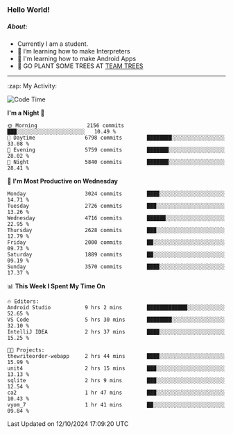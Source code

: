 ### Hello World!

##### About:
- Currently I am a student.
- 🌱 I’m learning how to make Interpreters
- 🌱 I'm learning how to make Android Apps
- 🌱 GO PLANT SOME TREES AT [TEAM TREES](https://teamtrees.org/)

---
  <summary>:zap: My Activity:</summary>
  
<!--START_SECTION:waka-->
![Code Time](http://img.shields.io/badge/Code%20Time-1%2C508%20hrs%206%20mins-blue)

**I'm a Night 🦉** 

```text
🌞 Morning                2156 commits        ███░░░░░░░░░░░░░░░░░░░░░░   10.49 % 
🌆 Daytime                6798 commits        ████████░░░░░░░░░░░░░░░░░   33.08 % 
🌃 Evening                5759 commits        ███████░░░░░░░░░░░░░░░░░░   28.02 % 
🌙 Night                  5840 commits        ███████░░░░░░░░░░░░░░░░░░   28.41 % 
```
📅 **I'm Most Productive on Wednesday** 

```text
Monday                   3024 commits        ████░░░░░░░░░░░░░░░░░░░░░   14.71 % 
Tuesday                  2726 commits        ███░░░░░░░░░░░░░░░░░░░░░░   13.26 % 
Wednesday                4716 commits        ██████░░░░░░░░░░░░░░░░░░░   22.95 % 
Thursday                 2628 commits        ███░░░░░░░░░░░░░░░░░░░░░░   12.79 % 
Friday                   2000 commits        ██░░░░░░░░░░░░░░░░░░░░░░░   09.73 % 
Saturday                 1889 commits        ██░░░░░░░░░░░░░░░░░░░░░░░   09.19 % 
Sunday                   3570 commits        ████░░░░░░░░░░░░░░░░░░░░░   17.37 % 
```


📊 **This Week I Spent My Time On** 

```text
🔥 Editors: 
Android Studio           9 hrs 2 mins        █████████████░░░░░░░░░░░░   52.65 % 
VS Code                  5 hrs 30 mins       ████████░░░░░░░░░░░░░░░░░   32.10 % 
IntelliJ IDEA            2 hrs 37 mins       ████░░░░░░░░░░░░░░░░░░░░░   15.25 % 

🐱‍💻 Projects: 
thewriteorder-webapp     2 hrs 44 mins       ████░░░░░░░░░░░░░░░░░░░░░   15.99 % 
unit4                    2 hrs 15 mins       ███░░░░░░░░░░░░░░░░░░░░░░   13.13 % 
sqlite                   2 hrs 9 mins        ███░░░░░░░░░░░░░░░░░░░░░░   12.54 % 
ca2                      1 hr 47 mins        ███░░░░░░░░░░░░░░░░░░░░░░   10.43 % 
vyom_7                   1 hr 41 mins        ██░░░░░░░░░░░░░░░░░░░░░░░   09.84 % 
```


 Last Updated on 12/10/2024 17:09:20 UTC
<!--END_SECTION:waka-->
